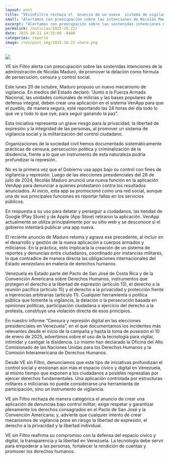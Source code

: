 ```yaml
---
layout: post
title: "VEsinFiltro rechaza el  anuncio de un nuevo  sistema de vigilancia  mediante VenApp"
small: "Alertamos con preocupación sobre las intenciones de Nicolás Maduro de promover la vigilancia y delación como fórmula de persecución, censura y control social."
excerpt: "Alertamos con preocupación sobre las sostenidas intenciones de la administración de Nicolás Maduro, de promover la delación como fórmula de persecución, censura y control social."
permalink: /noticias/2025-10-22/
date: 2025-10-21 14:33:00 -0400
categories: reporte
image: /res/post_img/2025-10-22-share.png
---
```

<p class="cover"><img class="" src="/res/post_img/2025-10-22.png"></p>
VE sin Filtro alerta con preocupación sobre las sostenidas intenciones de la administración de Nicolás Maduro, de promover la delación como fórmula de persecución, censura y control social.

Este lunes 20 de octubre, Maduro propuso un nuevo mecanismo de vigilancia. En medios del Estado declaró: “Junto a la Fuerza Armada Nacional, las unidades comunales de milicias y las bases populares de defensa integral, deben crear una aplicación en el sistema VenApp para que el pueblo, de manera segura, esté reportando las 24 horas del día todo lo que ve y todo lo que oye, para seguir ganando la paz”.

Esta iniciativa representa un grave riesgo para la privacidad, la libertad de expresión y la integridad de las personas, al promover un sistema de vigilancia social y la militarización del control ciudadano. 

Organizaciones de la sociedad civil hemos documentado sistemáticamente prácticas de censura, persecución política y criminalización de la disidencia, frente a lo que un instrumento de esta naturaleza podría profundizar la represión..

No es la primera vez que el Gobierno usa apps bajo su control con fines de vigilancia y represión. Luego de las elecciones presidenciales del 28 de julio de 2024, Nicolás Maduro anunció una nueva función en la aplicación VenApp para denunciar a quienes protestaron contra los resultados anunciados. Al inicio, esta app se promocionó como una red social, aunque una de sus principales funciones es reportar fallas en los servicios públicos. 

En respuesta a su uso para delatar y perseguir a ciudadanos, las tiendas de Google (Play Store) y de Apple (App Store) retiraron la aplicación. VenApp actualmente se utiliza principalmente por su sitio web y se desconoce si el gobierno intentará publicar una app nueva.

El reciente anuncio de Maduro retoma y agrava ese precedente, al incluir en el desarrollo y gestión de la nueva aplicación a cuerpos armados y milicianos. En la práctica, esto implicaría la creación de un sistema de reportes y denuncias entre ciudadanos, coordinado por instancias militares, lo que contradice de manera directa las obligaciones internacionales del Estado venezolano en materia de derechos humanos.

Venezuela es Estado parte del Pacto de San José de Costa Rica y de la Convención Americana sobre Derechos Humanos, instrumentos que protegen el derecho a la libertad de expresión (artículo 13), el derecho a la reunión pacífica (artículo 15) y el derecho a la privacidad y protección frente a injerencias arbitrarias (artículo 11). Cualquier herramienta o política pública que fomente la vigilancia, la delación o la persecución basada en opiniones políticas, participación ciudadana o ejercicio del derecho a la protesta, constituye una violación directa de esos principios.

En nuestro informe “Censura y represión digital en las elecciones presidenciales en Venezuela”, en el que documentamos los incidentes más relevantes desde el inicio de la campaña y hasta la toma de posesión el 10 de enero de 2025, advertimos sobre el uso de la tecnología para vigilar, intimidar y castigar la disidencia. Lo mismo han declarado la Oficina del Alto Comisionado de las Naciones Unidas para los Derechos Humanos y la Comisión Interamericana de Derechos Humanos.

Desde VE sin Filtro, denunciamos que este tipo de iniciativas profundizan el control social y erosionan aún más el espacio cívico y digital en Venezuela, al mismo tiempo que exponen a los ciudadanos a posibles represalias por ejercer derechos fundamentales. Una aplicación controlada por estructuras militares o milicianas no puede considerarse una herramienta de participación, sino un instrumento de vigilancia.

VE sin Filtro rechaza de manera categórica el anuncio de crear una aplicación de denuncias bajo control militar; exige respetar y garantizar plenamente los derechos consagrados en el Pacto de San José y la Convención Americana; y, advierte que cualquier intento de crear mecanismos de vigilancia pone en riesgo la libertad de expresión, el derecho a la privacidad y la libertad individual.

VE sin Filtro reafirma su compromiso con la defensa del espacio cívico y digital, la transparencia y la libertad en Venezuela. La tecnología debe servir para empoderar a las personas, fortalecer la rendición de cuentas y promover los derechos humanos.

